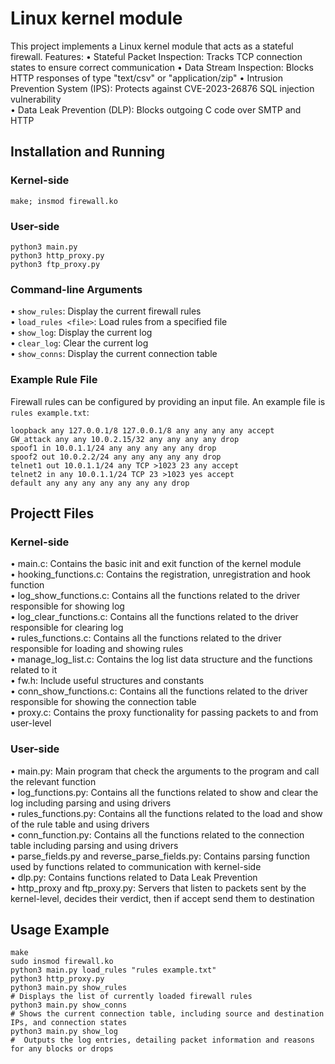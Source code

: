 # Linux kernel module
This project implements a Linux kernel module that acts as a stateful firewall.
Features:
•	Stateful Packet Inspection: Tracks TCP connection states to ensure correct communication
•	Data Stream Inspection: Blocks HTTP responses of type "text/csv" or "application/zip" 
•	Intrusion Prevention System (IPS): Protects against CVE-2023-26876 SQL injection vulnerability  
•	Data Leak Prevention (DLP): Blocks outgoing C code over SMTP and HTTP 
## Installation and Running
### Kernel-side
```Shell
make; insmod firewall.ko
```
### User-side
```Shell
python3 main.py  
python3 http_proxy.py  
python3 ftp_proxy.py
```
### Command-line Arguments
•	`show_rules`: Display the current firewall rules  
•	`load_rules <file>`: Load rules from a specified file  
•	`show_log`: Display the current log  
•	`clear_log`: Clear the current log  
•	`show_conns`: Display the current connection table  
### Example Rule File
Firewall rules can be configured by providing an input file. An example file is `rules example.txt`:
```plaintext
loopback any 127.0.0.1/8 127.0.0.1/8 any any any any accept
GW_attack any any 10.0.2.15/32 any any any any drop
spoof1 in 10.0.1.1/24 any any any any any drop
spoof2 out 10.0.2.2/24 any any any any any drop
telnet1 out 10.0.1.1/24 any TCP >1023 23 any accept
telnet2 in any 10.0.1.1/24 TCP 23 >1023 yes accept
default any any any any any any any drop
```
## Projectt Files
### Kernel-side
•	main.c: Contains the basic init and exit function of the kernel module  
•	hooking_functions.c: Contains the registration, unregistration and hook function  
•	log_show_functions.c: Contains all the functions related to the driver responsible for showing log  
•	log_clear_functions.c: Contains all the functions related to the driver responsible for clearing log  
•	rules_functions.c: Contains all the functions related to the driver responsible for loading and showing rules  
•	manage_log_list.c: Contains the log list data structure and the functions related to it  
•	fw.h: Include useful structures and constants  
•	conn_show_functions.c: Contains all the functions related to the driver responsible for showing the connection table  
•	proxy.c: Contains the proxy functionality for passing packets to and from user-level  
### User-side
•	main.py: Main program that check the arguments to the program and call the relevant function  
•	log_functions.py: Contains all the functions related to show and clear the log including parsing and using drivers  
•	rules_functions.py: Contains all the functions related to the load and show of the rule table and using drivers  
•	conn_function.py: Contains all the functions related to the connection table including parsing and using drivers  
•	parse_fields.py and reverse_parse_fields.py: Contains parsing function used by functions related to communication with kernel-side  
•	dlp.py: Contains functions related to Data Leak Prevention  
•	http_proxy and ftp_proxy.py: Servers that listen to packets sent by the kernel-level, decides their verdict, then if accept send them to destination  
## Usage Example
```Shell
make  
sudo insmod firewall.ko  
python3 main.py load_rules "rules example.txt"
python3 http_proxy.py
python3 main.py show_rules
# Displays the list of currently loaded firewall rules
python3 main.py show_conns
# Shows the current connection table, including source and destination IPs, and connection states
python3 main.py show_log
#  Outputs the log entries, detailing packet information and reasons for any blocks or drops
```
